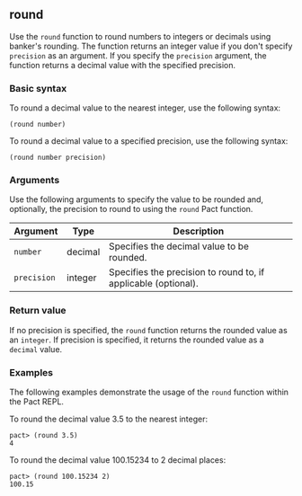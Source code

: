 ## round

Use the `round` function to round numbers to integers or decimals using banker's rounding.
The function returns an integer value if you don't specify `precision` as an argument.
If you specify the `precision` argument, the function returns a decimal value with the specified precision.

### Basic syntax

To round a decimal value to the nearest integer, use the following syntax:

```pact
(round number)
```

To round a decimal value to a specified precision, use the following syntax:

```pact
(round number precision)
```

### Arguments

Use the following arguments to specify the value to be rounded and, optionally, the precision to round to using the `round` Pact function.

| Argument | Type | Description |
| --- | --- | --- |
| `number` | decimal | Specifies the decimal value to be rounded. |
| `precision` | integer | Specifies the precision to round to, if applicable (optional). |

### Return value

If no precision is specified, the `round` function returns the rounded value as an `integer`. 
If precision is specified, it returns the rounded value as a `decimal` value.

### Examples

The following examples demonstrate the usage of the `round` function within the Pact REPL.

To round the decimal value 3.5 to the nearest integer:

```pact
pact> (round 3.5)
4
```

To round the decimal value 100.15234 to 2 decimal places:

```pact
pact> (round 100.15234 2)
100.15
```
